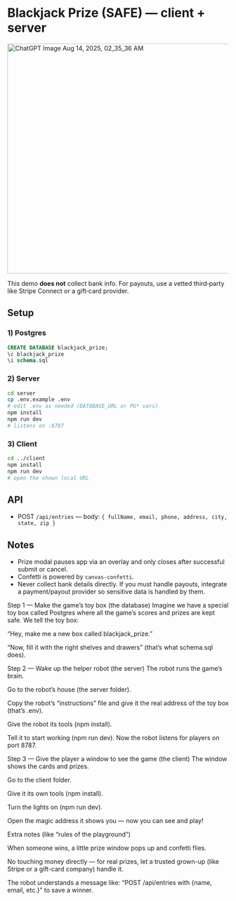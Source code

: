 # Blackjack Prize (SAFE) — client + server

<img width="536" height="524" alt="ChatGPT Image Aug 14, 2025, 02_35_36 AM" src="https://github.com/user-attachments/assets/0c4ff575-b028-4540-b21e-a85d317a970c" />


This demo **does not** collect bank info. For payouts, use a vetted third‑party like Stripe Connect or a gift‑card provider.

## Setup

### 1) Postgres
```sql
CREATE DATABASE blackjack_prize;
\c blackjack_prize
\i schema.sql
```

### 2) Server
```bash
cd server
cp .env.example .env
# edit .env as needed (DATABASE_URL or PG* vars)
npm install
npm run dev
# listens on :8787
```

### 3) Client
```bash
cd ../client
npm install
npm run dev
# open the shown local URL
```

## API
- POST `/api/entries` — body: `{ fullName, email, phone, address, city, state, zip }`

## Notes
- Prize modal pauses app via an overlay and only closes after successful submit or cancel.
- Confetti is powered by `canvas-confetti`.
- Never collect bank details directly. If you must handle payouts, integrate a payment/payout provider so sensitive data is handled by them.

Step 1 — Make the game’s toy box (the database)
Imagine we have a special toy box called Postgres where all the game’s scores and prizes are kept safe.
We tell the toy box:

“Hey, make me a new box called blackjack_prize.”

“Now, fill it with the right shelves and drawers” (that’s what schema.sql does).

Step 2 — Wake up the helper robot (the server)
The robot runs the game’s brain.

Go to the robot’s house (the server folder).

Copy the robot’s “instructions” file and give it the real address of the toy box (that’s .env).

Give the robot its tools (npm install).

Tell it to start working (npm run dev).
Now the robot listens for players on port 8787.

Step 3 — Give the player a window to see the game (the client)
The window shows the cards and prizes.

Go to the client folder.

Give it its own tools (npm install).

Turn the lights on (npm run dev).

Open the magic address it shows you — now you can see and play!

Extra notes (like “rules of the playground”)

When someone wins, a little prize window pops up and confetti flies.

No touching money directly — for real prizes, let a trusted grown-up (like Stripe or a gift-card company) handle it.

The robot understands a message like:
“POST /api/entries with {name, email, etc.}” to save a winner.
